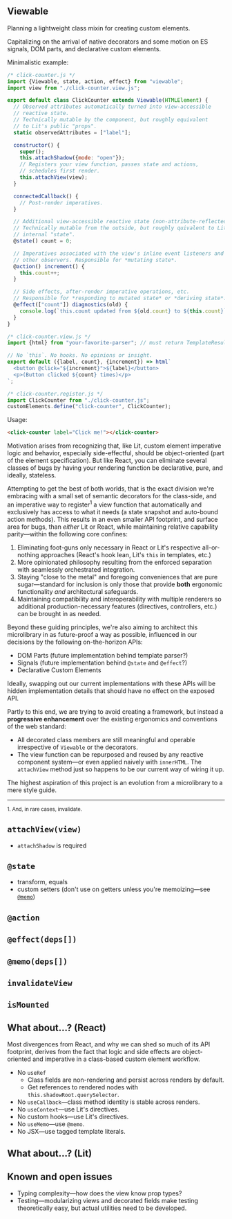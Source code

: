 ## Viewable
Planning a lightweight class mixin for creating custom elements.

Capitalizing on the arrival of native decorators and some motion on ES signals, DOM parts, and declarative custom elements.

Minimalistic example:
```js
/* click-counter.js */
import {Viewable, state, action, effect} from "viewable";
import view from "./click-counter.view.js";

export default class ClickCounter extends Viewable(HTMLElement) {
  // Observed attributes automatically turned into view-accessible
  // reactive state.
  // Technically mutable by the component, but roughly equivalent
  // to Lit's public "props".
  static observedAttributes = ["label"];

  constructor() {
    super();
    this.attachShadow({mode: "open"});
    // Registers your view function, passes state and actions,
    // schedules first render.
    this.attachView(view);
  }

  connectedCallback() {
    // Post-render imperatives.
  }

  // Additional view-accessible reactive state (non-attribute-reflected).
  // Technically mutable from the outside, but roughly quivalent to Lit's
  // internal "state".
  @state() count = 0;

  // Imperatives associated with the view's inline event listeners and
  // other observers. Responsible for *mutating state*.
  @action() increment() {
    this.count++;
  }

  // Side effects, after-render imperative operations, etc.
  // Responsible for *responding to mutated state* or *deriving state*.
  @effect(["count"]) diagnostics(old) {
    console.log(`this.count updated from ${old.count} to ${this.count}`);
  }
}
```

```js
/* click-counter.view.js */
import {html} from "your-favorite-parser"; // must return TemplateResult

// No `this`. No hooks. No opinions or insight.
export default ({label, count}, {increment}) => html`
  <button @click="${increment}">${label}</button>
  <p>(Button clicked ${count} times)</p>
`;
```

```js
/* click-counter.register.js */
import ClickCounter from "./click-counter.js";
customElements.define("click-counter", ClickCounter);
```

Usage:

```html
<click-counter label="Click me!"></click-counter>
```

Motivation arises from recognizing that, like Lit, custom element imperative logic and behavior, especially side-effectful, should be object-oriented (part of the element specification). But like React, you can eliminate several classes of bugs by having your rendering function be declarative, pure, and ideally, stateless.

Attempting to get the best of both worlds, that is the exact division we're embracing with a small set of semantic decorators for the class-side, and an imperative way to register<sup>1</sup> a view function that automatically and exclusively has access to what it needs (a state snapshot and auto-bound action methods). This results in an even smaller API footprint, and surface area for bugs, than *either* Lit or React, while maintaining relative capability parity—within the following core confines:

1. Eliminating foot-guns only necessary in React or Lit's respective all-or-nothing approaches (React's hook lean, Lit's `this` in templates, etc.)
2. More opinionated philosophy resulting from the enforced separation with seamlessly orchestrated integration.
3. Staying "close to the metal" and foregoing conveniences that are pure sugar—standard for inclusion is only those that provide **both** ergonomic functionality *and* architectural safeguards.
4. Maintaining compatibility and interoperability with multiple renderers so additional production-necessary features (directives, controllers, etc.) can be brought in as needed.

Beyond these guiding principles, we're also aiming to architect this microlibrary in as future-proof a way as possible, influenced in our decisions by the following on-the-horizon APIs:
* DOM Parts (future implementation behind template parser?)
* Signals (future implementation behind `@state` and `@effect`?)
* Declarative Custom Elements

Ideally, swapping out our current implementations with these APIs will be hidden implementation details that should have no effect on the exposed API.

Partly to this end, we are trying to avoid creating a framework, but instead a **progressive enhancement** over the existing ergonomics and conventions of the web standard:
* All decorated class members are still meaningful and operable irrespective of `Viewable` or the decorators.
* The view function can be repurposed and reused by any reactive component system—or even applied naively with `innerHTML`. The `attachView` method just so happens to be our current way of wiring it up.

The highest aspiration of this project is an evolution from a microlibrary to a mere style guide.

----
<small>1. And, in rare cases, invalidate.</small>

## `attachView(view)`
* `attachShadow` is required

## `@state`
* transform, equals
* custom setters (don't use on getters unless you're memoizing—see [`@memo`](#memo))

## `@action`

## `@effect(deps[])`

## `@memo(deps[])`

## `invalidateView`

## `isMounted`

## What about...? (React)
Most divergences from React, and why we can shed so much of its API footprint, derives from the fact that logic and side effects are object-oriented and imperative in a class-based custom element workflow.

* No `useRef`
    * Class fields are non-rendering and persist across renders by default.
    * Get references to rendered nodes with `this.shadowRoot.querySelector`.
* No `useCallback`—class method identity is stable across renders.
* No `useContext`—use Lit's directives.
* No custom hooks—use Lit's directives.
* No `useMemo`—use `@memo`.
* No JSX—use tagged template literals.

## What about...? (Lit)

## Known and open issues
* Typing complexity—how does the view know prop types?
* Testing—modularizing views and decorated fields make testing theoretically easy, but actual utilities need to be developed.
